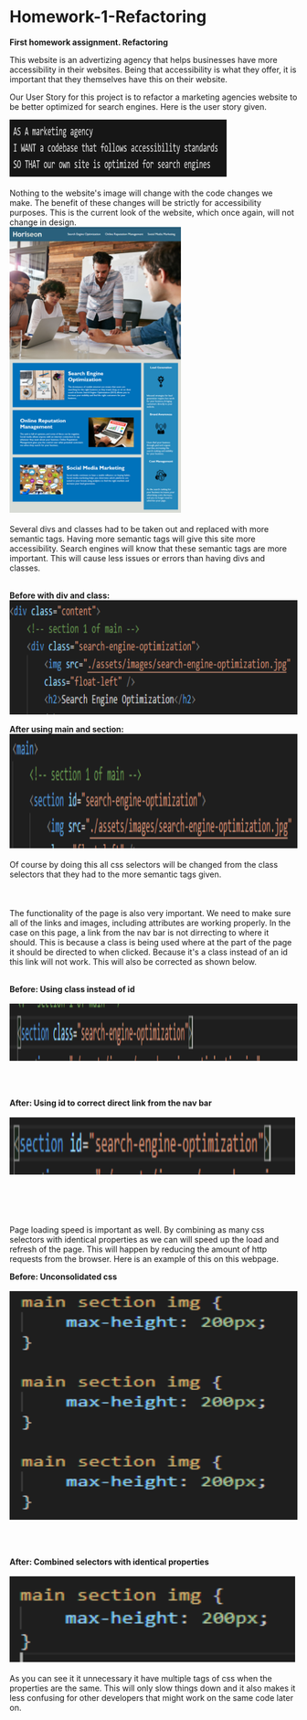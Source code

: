 # Homework-1-Refactoring
**First homework assignment. Refactoring**

This website is an advertizing agency that helps businesses have more accessibility in their websites. Being that accessibility is what they offer, it is important that they themselves have this on their website. 

Our User Story for this project is to refactor a marketing agencies website to be better optimized for search engines.
Here is the user story given.

<img src="assets/images/userstory.PNG" width="380" height="100">
<br>
<br>
Nothing to the website's image will change with the code changes we make. The benefit of these changes will be strictly for accessibility purposes.
This is the current look of the website, which once again, will not change in design.
<br>
<img src="assets/images/01-html-css-git-homework-demo.png" width="300" height="500">
<br>
<br>
Several divs and classes had to be taken out and replaced with more semantic tags. Having more semantic tags will give this site more accessibility. Search engines will know that these semantic tags are more important.  This will cause less issues or errors than having divs and classes.
<br>
<br>

**Before with div and class:**
<br>
<img src="assets/images/div-to-main-and-section.PNG" width="800" height="200">
<br>

**After using main and section:**
<br>
<img src="assets/images/after-div-to-main-and-section.PNG" width="800" height="200">
<br>
<br>
Of course by doing this all css selectors will be changed from the class selectors that they had to the more semantic tags given.
<br>
<br>
<br>
<br>
The functionality of the page is also very important. We need to make sure all of the links and images, including attributes are working properly. 
In the case on this page, a link from the nav bar is not dirrecting to where it should. This is because a class is being used where at the part of the page it should be directed to when clicked. Because it's a class instead of an id this link will not work.  This will also be corrected as shown below.
<br>
<br>

**Before: Using class instead of id**
<br>
<br>
<img src="assets/images/section-class.png" width="700" height="100">

<br>
<br>

**After: Using id to correct direct link from the nav bar**
<br>
<br>
<img src="assets/images/section-id.png" width="500" height="100">
<br>
<br>
<br>
<br>
<br>
<br>
Page loading speed is important as well. By combining as many css selectors with identical properties as we can will speed up the load and refresh of the page. This will happen by reducing the amount of http requests from the browser.
Here is an example of this on this webpage.

**Before: Unconsolidated css**
<br>
<br>
<img src="assets/images/css-unconsolidated.png" width="900" height="400">

<br>
<br>

**After: Combined selectors with identical properties**
<br>
<br>
<img src="assets/images/css-consolidated.png" width="500" height="150">
<br>
<br>
As you can see it it unnecessary it have multiple tags of css when the properties are the same. This will only slow things down and it also makes it less confusing for other developers that might work on the same code later on.
